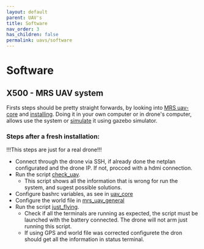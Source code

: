 ```yaml
---
layout: default
parent: UAV's
title: Software
nav_order: 3
has_children: false
permalink: uavs/software
---
```


# Software
## X500 - MRS UAV system
Firsts steps should be pretty straight forwards, by looking into [MRS uav-core](https://ctu-mrs.github.io/docs/software/uav_core/#system-requirements) and [installing](https://github.com/ctu-mrs/mrs_uav_system#installation).
Doing it in your own computer or in drone's computer, allows use the system or [simulate](uavs/simulation) it using gazebo simulator.
### Steps after a fresh installation:

!!!This steps are just for a real drone!!!

  - Connect through the drone via SSH, if already done the netplan configurated and the drone IP. If not, procced with a hdmi connection.
  - Run the script [check_uav](https://github.com/ctu-mrs/uav_core/blob/master/miscellaneous/scripts/check_uav.sh).
    - This script shows all the information that is wrong for run the system, and sugest possible solutions.
  - Configure bashrc variables, as see in [uav_core](https://ctu-mrs.github.io/docs/software/uav_core/#finishing-your-bashrc) 
  - Configure the world file in [mrs_uav_general](https://github.com/ctu-mrs/mrs_uav_general/tree/master/config/worlds) 
  - Run the script [just_flying](https://github.com/ctu-mrs/uav_core/blob/master/tmux_scripts/just_flying.sh). 
    - Check if all the terminals are running as expected, the script must be launched with the battery connected. The drone will not arm just running this script. 
    - If using GPS and world file was corrected configurete the dron should get all the information in status terminal.

